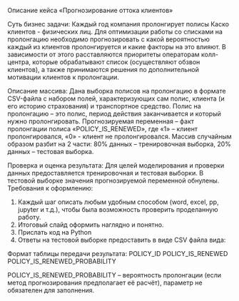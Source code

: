 Описание кейса «Прогнозирование оттока клиентов»
 
Суть бизнес задачи:
Каждый год компания пролонгирует полисы Каско клиентов - физических лиц. Для оптимизации работы со списками на пролонгацию необходимо прогнозировать с какой вероятностью каждый из клиентов пролонгируется и какие факторы на это влияют. В зависимости от этого расставляются приоритеты операторам колл-центра, которые обрабатывают список (осуществляют обзвон клиентов), а также принимаются решения по дополнительной мотивации клиентов к пролонгации.
 
Описание массива:
Дана выборка полисов на пролонгацию в формате CSV-файла с набором полей, характеризующих сам полис, клиента (и его историю страхования) и транспортное средство. Полис на пролонгацию – это полис, период действия заканчивается и который нужно пролонгировать.
Прогнозируемая переменная – факт пролонгации полиса «POLICY_IS_RENEWED», где «1» – клиент пролонгировался, «0» - клиент не пролонгировался.
Массив случайным образом разбит на 2 части: 80% данных – тренировочная выборка, 20% данных – тестовая выборка.
 
Проверка и оценка результата:
Для целей моделирования и проверки данных предоставляется тренировочная и тестовая выборки. В тестовой выборке значения прогнозируемой переменной обнулены.
Требования к оформлению:
1. Каждый шаг описать любым удобным способом (word, excel, pp, jupyter и т.д.), чтобы была возможность проверить проделанную работу.
2. Итоговый слайд оформить наглядно и понятно.
3. Прислать код на Python
4. Ответы на тестовой выборке предоставить в виде CSV файла вида:
 
Формат таблицы передачи результата:
POLICY_ID	POLICY_IS_RENEWED	POLICY_IS_RENEWED_PROBABILITY
 
POLICY_IS_RENEWED_PROBABILITY – вероятность пролонгации (если метод прогнозирования предполагает её расчёт), параметр не обязателен для заполнения.
 
